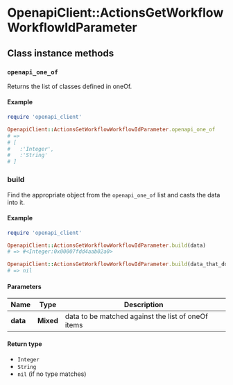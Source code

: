 # OpenapiClient::ActionsGetWorkflowWorkflowIdParameter

## Class instance methods

### `openapi_one_of`

Returns the list of classes defined in oneOf.

#### Example

```ruby
require 'openapi_client'

OpenapiClient::ActionsGetWorkflowWorkflowIdParameter.openapi_one_of
# =>
# [
#   :'Integer',
#   :'String'
# ]
```

### build

Find the appropriate object from the `openapi_one_of` list and casts the data into it.

#### Example

```ruby
require 'openapi_client'

OpenapiClient::ActionsGetWorkflowWorkflowIdParameter.build(data)
# => #<Integer:0x00007fdd4aab02a0>

OpenapiClient::ActionsGetWorkflowWorkflowIdParameter.build(data_that_doesnt_match)
# => nil
```

#### Parameters

| Name | Type | Description |
| ---- | ---- | ----------- |
| **data** | **Mixed** | data to be matched against the list of oneOf items |

#### Return type

- `Integer`
- `String`
- `nil` (if no type matches)

